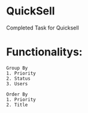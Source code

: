 # QuickSell
Completed Task for Quicksell
# Functionalitys: #

```
Group By 
1. Priority
2. Status
3. Users
```
```
Order By
1. Priority
2. Title
```
